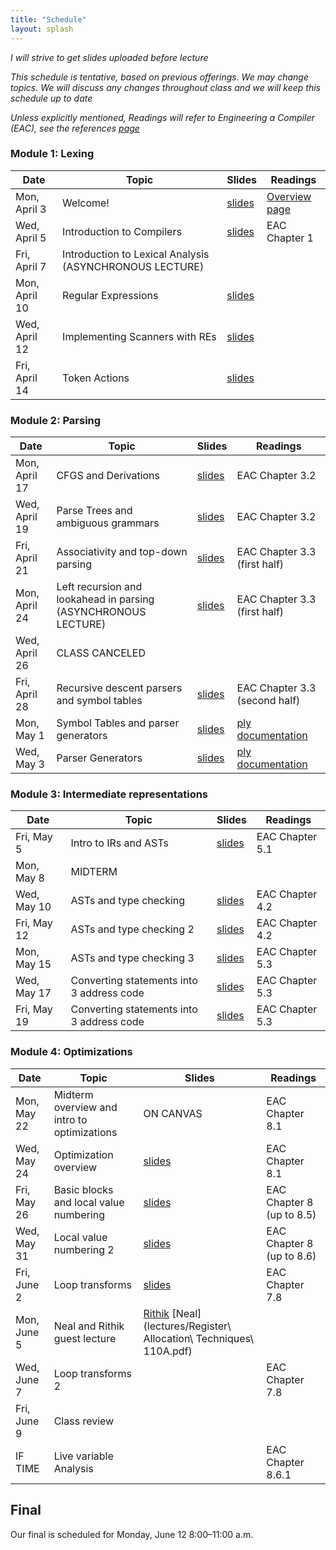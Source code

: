 ```yaml
---
title: "Schedule"
layout: splash
---
```


_I will strive to get slides uploaded before lecture_

_This schedule is tentative, based on previous offerings. We may change topics. We will discuss any changes throughout class and we will keep this schedule up to date_

_Unless explicitly mentioned, Readings will refer to Engineering a Compiler (EAC), see the references [page](https://sorensenucsc.github.io/CSE110A-sp2023/references.html)_

### Module 1: Lexing

| Date             | Topic    | Slides |   Readings
|------------------|----------|--------|----------------
| Mon, April 3    | Welcome!  |  [slides](lectures/CSE110AApril3_sp2023.pdf)   | [Overview page](https://sorensenucsc.github.io/CSE110A-sp2023/overview.html)
| Wed, April 5    | Introduction to Compilers | [slides](lectures/CSE110AApril5_sp2023.pdf)  | EAC Chapter 1
| Fri, April 7     | Introduction to Lexical Analysis (ASYNCHRONOUS LECTURE)  |  |
| Mon, April 10     |  Regular Expressions | [slides](lectures/CSE110AApril10_sp2023.pdf)  | 
| Wed, April 12     |  Implementing Scanners with REs | [slides](lectures/CSE110AApril12_sp2023.pdf) | 
| Fri, April 14     |  Token Actions  | [slides](lectures/CSE110AApril14_sp2023.pdf) | 

### Module 2: Parsing

| Date             | Topic    | Slides |   Readings
|------------------|----------|--------|----------------
| Mon, April 17     | CFGS and Derivations | [slides](lectures/CSE110AApril17_sp2023.pdf) | EAC Chapter 3.2
| Wed, April 19     |  Parse Trees and ambiguous grammars   | [slides](lectures/CSE110AApril19_sp2023.pdf) | EAC Chapter 3.2
| Fri, April 21     | Associativity and top-down parsing   |  [slides](lectures/CSE110AApril21_sp2023.pdf) | EAC Chapter 3.3 (first half)
| Mon, April 24     | Left recursion and lookahead in parsing  (ASYNCHRONOUS LECTURE)  | [slides](https://sorensenucsc.github.io/CSE110A-sp2022/lectures/CSE110AApril18_sp2022.pdf) | EAC Chapter 3.3 (first half)
| Wed, April 26     | CLASS CANCELED | | 
| Fri, April 28     | Recursive descent parsers and symbol tables   | [slides](lectures/CSE110AApril28_sp2023.pdf)  | EAC Chapter 3.3 (second half)
| Mon, May 1     | Symbol Tables and parser generators |   [slides](lectures/CSE110AMay1_sp2023.pdf) | [ply documentation](https://www.dabeaz.com/ply/ply.html)
| Wed, May 3     | Parser Generators |   [slides](lectures/CSE110AMay3_sp2023.pdf) | [ply documentation](https://www.dabeaz.com/ply/ply.html)



### Module 3: Intermediate representations

| Date             | Topic    | Slides |   Readings
|------------------|----------|--------|----------------
| Fri, May 5      | Intro to IRs and ASTs | [slides](lectures/CSE110AMay5_sp2023.pdf)  | EAC Chapter 5.1
| Mon, May 8     | MIDTERM ||
| Wed, May 10       | ASTs and type checking | [slides](lectures/CSE110AMay10_sp2023.pdf)| EAC Chapter 4.2
| Fri, May 12     | ASTs and type checking 2  | [slides](lectures/CSE110AMay12_sp2023.pdf)| EAC Chapter 4.2
| Mon, May 15    | ASTs and type checking 3 |   [slides](lectures/CSE110AMay15_sp2023.pdf) | EAC Chapter 5.3
| Wed, May 17      | Converting statements into 3 address code | [slides](lectures/CSE110AMay17_sp2023.pdf) | EAC Chapter 5.3
| Fri, May 19     | Converting statements into 3 address code | [slides](lectures/CSE110AMay19_sp2023.pdf) | EAC Chapter 5.3

### Module 4: Optimizations

| Date             | Topic    | Slides |   Readings
|------------------|----------|--------|----------------
| Mon, May 22     |  Midterm overview and intro to optimizations        | ON CANVAS | EAC Chapter 8.1
| Wed, May 24    |  Optimization overview | [slides](lectures/CSE110AMay24_sp2023.pdf) | EAC Chapter 8.1
| Fri, May 26      | Basic blocks and local value numbering | [slides](lectures/CSE110AMay26_sp2023.pdf) | EAC Chapter 8 (up to 8.5)
| Wed, May 31    | Local value numbering 2 |  [slides](lectures/CSE110AMay31_sp2023.pdf)  | EAC Chapter 8 (up to 8.6)
| Fri, June 2     | Loop transforms | [slides](lectures/CSE110AJune2_sp2023.pdf)  | EAC Chapter 7.8
| Mon, June 5    | Neal and Rithik guest lecture | [Rithik](lectures/LLVM_CSE110A.pdf) [Neal](lectures/Register\ Allocation\ Techniques\ 110A.pdf) | 
| Wed, June 7     | Loop transforms 2 |  | EAC Chapter 7.8
| Fri, June 9      | Class review |  | 
| IF TIME     | Live variable Analysis || EAC Chapter 8.6.1

## Final

Our final is scheduled for Monday, June 12	8:00–11:00 a.m.
